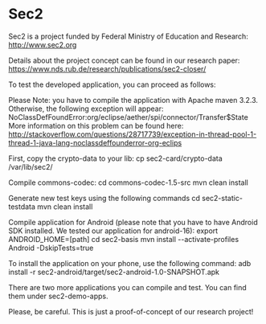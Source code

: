# Sec2
Sec2 is a project funded by Federal Ministry of Education and Research: http://www.sec2.org

Details about the project concept can be found in our research paper: https://www.nds.rub.de/research/publications/sec2-closer/


To test the developed application, you can proceed as follows:

Please Note: you have to compile the application with Apache maven 3.2.3. Otherwise, the following exception will appear: 
NoClassDefFoundError:org/eclipse/aether/spi/connector/Transfer$State
More information on this problem can be found here: http://stackoverflow.com/questions/28717739/exception-in-thread-pool-1-thread-1-java-lang-noclassdeffounderror-org-eclips

First, copy the crypto-data to your lib:
cp sec2-card/crypto-data /var/lib/sec2/

Compile commons-codec:
cd commons-codec-1.5-src
mvn clean install

Generate new test keys using the following commands
cd sec2-static-testdata
mvn clean install

Compile application for Android (please note that you have to have Android SDK installed. We tested our application for android-16):
export ANDROID_HOME=[path]
cd sec2-basis
mvn install --activate-profiles Android -DskipTests=true

To install the application on your phone, use the following command:
adb install -r sec2-android/target/sec2-android-1.0-SNAPSHOT.apk

There are two more applications you can compile and test. You can find them under sec2-demo-apps.


Please, be careful. This is just a proof-of-concept of our research project!